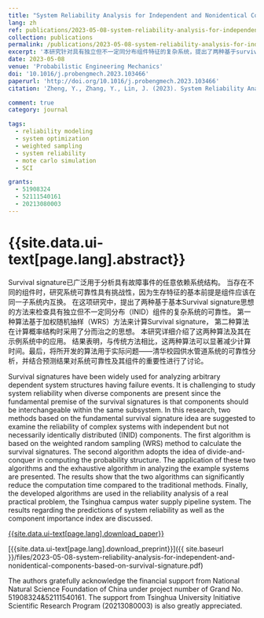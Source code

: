 ```yaml
---
title: "System Reliability Analysis for Independent and Nonidentical Components based on Survival Signature"
lang: zh
ref: publications/2023-05-08-system-reliability-analysis-for-independent-and-nonidentical-components-based-on-survival-signature
collection: publications
permalink: /publications/2023-05-08-system-reliability-analysis-for-independent-and-nonidentical-components-based-on-survival-signature
excerpt: '本研究针对具有独立但不一定同分布组件特征的复杂系统，提出了两种基于survival signature的可靠度分析方法'
date: 2023-05-08
venue: 'Probabilistic Engineering Mechanics'
doi: '10.1016/j.probengmech.2023.103466'
paperurl: 'http://doi.org/10.1016/j.probengmech.2023.103466'
citation: 'Zheng, Y., Zhang, Y., Lin, J. (2023). System Reliability Analysis for Independent and Nonidentical Components based on Survival Signature. <i>Probabilistic Engineering Mechanics</i>, 73, 103466. doi: 10.1016/j.probengmech.2023.103466'

comment: true
category: journal

tags: 
  - reliability modeling
  - system optimization
  - weighted sampling
  - system reliability
  - mote carlo simulation
  - SCI

grants:
  - 51908324
  - 52111540161
  - 20213080003
---
```



{{site.data.ui-text[page.lang].abstract}}
====

Survival signature已广泛用于分析具有故障事件的任意依赖系统结构。 当存在不同的组件时，研究系统可靠性具有挑战性，因为生存特征的基本前提是组件应该在同一子系统内互换。 在这项研究中，提出了两种基于基本Survival signature思想的方法来检查具有独立但不一定同分布（INID）组件的复杂系统的可靠性。 第一种算法基于加权随机抽样（WRS）方法来计算Survival signature， 第二种算法在计算概率结构时采用了分而治之的思想。 本研究详细介绍了这两种算法及其在示例系统中的应用。 结果表明，与传统方法相比，这两种算法可以显著减少计算时间。最后，将所开发的算法用于实际问题——清华校园供水管道系统的可靠性分析，并结合预测结果对系统可靠性及其组件的重要性进行了讨论。

Survival signatures have been widely used for analyzing arbitrary dependent system structures having failure events. It is challenging to study system reliability when diverse components are present since the fundamental premise of the survival signatures is that components should be interchangeable within the same subsystem. In this research, two methods based on the fundamental survival signature idea are suggested to examine the reliability of complex systems with independent but not necessarily identically distributed (INID) components. The first algorithm is based on the weighted random sampling (WRS) method to calculate the survival signatures. The second algorithm adopts the idea of divide-and-conquer in computing the probability structure. The application of these two algorithms and the exhaustive algorithm in analyzing the example systems are presented. The results show that the two algorithms can significantly reduce the computation time compared to the traditional methods. Finally, the developed algorithms are used in the reliability analysis of a real practical problem, the Tsinghua campus water supply pipeline system. The results regarding the predictions of system reliability as well as the component importance index are discussed.

[{{site.data.ui-text[page.lang].download_paper}}]({{page.paperurl}})

[{{site.data.ui-text[page.lang].download_preprint}}]({{ site.baseurl }}/files/2023-05-08-system-reliability-analysis-for-independent-and-nonidentical-components-based-on-survival-signature.pdf)

The authors gratefully acknowledge the financial support from National Natural Science Foundation of China under project number of Grand No. 51908324&52111540161. The support from Tsinghua University Initiative Scientific Research Program (20213080003) is also greatly appreciated.